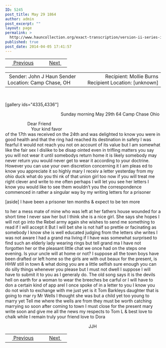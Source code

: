 ```yaml
---
ID: 5245
post_title: May 29 1864
author: admin
post_excerpt: ""
layout: page
permalink: >
  http://www.hauncollection.org/exact-transcription/version-ii-series-iii/may-29-1864/
published: true
post_date: 2014-04-05 17:41:57
---
```

<table style="width: 100%;" align="center">
<tbody>
<tr>
<td width="50%"> <a href="http://www.hauncollection.org/version-2/version-ii-series-iii/may-24-1864/"><img src="https://lh3.googleusercontent.com/-EFJpxxNiPNw/VqgtWBCZrMI/AAAAAAAAAFU/WfY4lPFWWkg/s800-Ic42/Soeb-Plain-Arrows-8-10px.png" alt="" width="10" height="10" /> Previous</a></td>
<td style="text-align: right;"><a href="http://www.hauncollection.org/version-2/version-ii-series-iii/may-30-1864/">Next <img src="https://lh3.googleusercontent.com/-67k0cYlpXHw/VqgtWKz1MXI/AAAAAAAAAFU/k9PW_Piyurk/s800-Ic42/Soeb-Plain-Arrows-5-10px.png" alt="" width="10" height="10" /></a></td>
</tr>
</tbody>
</table>
<table style="width: 100%;" align="center">
<tbody>
<tr>
<td width="50%"> Sender: John J Haun
Sender Location: Camp Chase, OH</td>
<td style="text-align: right;">Recipient: Mollie Burns
Recipient Location: [unknown]</td>
</tr>
</tbody>
</table>
&nbsp;

[gallery ids="4335,4336"]
<p style="padding-left: 180px;">Sunday morning May 29th 64
Camp Chase Ohio</p>

<div style="text-indent: 4em;">    Dear Friend</div>
<div style="text-indent: 6em;">Your kind favor</div>
of the 17th was received on the 24th and was delighted
to know you were in good health and that the ring
had reached its destination in safety I was fearful it
would not reach you not on account of its value but
I am somewhat like the fair sex I dislike to be disap
ointed even in trifling matters you say you will not
wear it until somebodys return home it is likely
somebody may never return you would never get to wear
it according to your doctrine. However you can use
your own discretion concerning it I am pleas
ed to know you appreciate it so highly mary I receiv
a letter yesterday from my ohio duck what do you thi
nk of that union girl too now if you will treat
me right clever and write to me often perhaps I will
let you see her letters I know you would like to see them
wouldn’t you the correspondence commenced in rather
a singular way by my writing letters for a prisoner

[aside] I have been a prisoner ten months &amp; expect to be ten more

to her a mess mate of mine who was left at her
fathers house wounded for a short time I never saw
her but I think she is a nice girl. She says she hopes
I will not go into the Rebel army again she wishes to
send me something to read if I will accept it But I
will bet she is not half so prettie or facinating as somebody I know
she is well educated judging from the letters she writes
I was not aware I had a grand ma living if I
have was somewhat surprised to find such an
elderly lady wearing rings but tell grand ma I have
not forgotten her or the pleasant little chat we
once had on the steps one evening. Is your uncle
will at home or not? I suppose all the town boys have
been drafted or left home so the girls are with out
beaux for the present, is HHW still in town &amp;
what doing you are a little selfish sure enough you
can do silly things whenever you please but I must
not dwell I suppose I will have to submit it to you as
I generaly do. The old song says it is the devils
hell on earth for a woman to wear the breeches be
carful or I will have to don a certain kind of app
arel I once spoke of in a letter to you I know you
do not wish to exchange with me just yet
is it Tom Barkleys daughter that is going to mar
ry Mr Wells I thought she was but a child
yet too young to marry yet Tell me where the
wells are from they must be worth catching
marrying so soon after coming to town I must
close for the present mary write soon and give me
all the news my respects to Tom L &amp; best love to chalk while
I remain truly your friend love to Dora
<p style="padding-left: 270px;">JJH</p>

<table style="width: 100%;" align="center">
<tbody>
<tr>
<td width="50%"> <a href="http://www.hauncollection.org/version-2/version-ii-series-iii/may-24-1864/"><img src="https://lh3.googleusercontent.com/-EFJpxxNiPNw/VqgtWBCZrMI/AAAAAAAAAFU/WfY4lPFWWkg/s800-Ic42/Soeb-Plain-Arrows-8-10px.png" alt="" width="10" height="10" /> Previous</a></td>
<td style="text-align: right;"><a href="http://www.hauncollection.org/version-2/version-ii-series-iii/may-30-1864/">Next <img src="https://lh3.googleusercontent.com/-67k0cYlpXHw/VqgtWKz1MXI/AAAAAAAAAFU/k9PW_Piyurk/s800-Ic42/Soeb-Plain-Arrows-5-10px.png" alt="" width="10" height="10" /></a></td>
</tr>
</tbody>
</table>